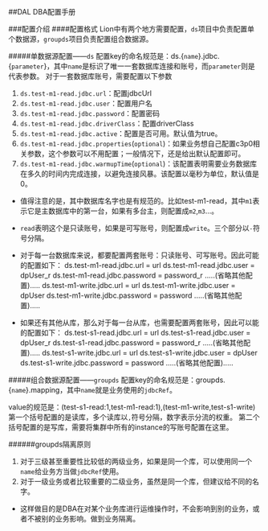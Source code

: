 ##DAL DBA配置手册


###配置介绍
####配置格式
Lion中有两个地方需要配置，`ds`项目中负责配置单个数据源，`groupds`项目负责配置组合数据源。

#####单数据源配置——`ds`
配置key的命名规范是：ds.{`name`}.jdbc.{`parameter`}，其中`name`是标识了唯一一套数据库连接和账号，而`parameter`则是代表参数。
对于一套数据库账号，需要配置以下参数
1. `ds.test-m1-read.jdbc.url`：配置jdbcUrl
2. `ds.test-m1-read.jdbc.user`：配置用户名
3. `ds.test-m1-read.jdbc.password`：配置密码
4. `ds.test-m1-read.jdbc.driverClass`：配置driverClass
5. `ds.test-m1-read.jdbc.active`：配置是否可用。默认值为true。
6. `ds.test-m1-read.jdbc.properties`(`optional`)：如果业务想自己配置c3p0相关参数，这个参数可以不用配置；一般情况下，还是给出默认配置即可。
7. `ds.test-m1-read.jdbc.warmupTime`(`optional`)：该配置表明需要业务数据库在多久的时间内完成连接，以避免连接风暴。该配置以毫秒为单位，默认值是0。

* 值得注意的是，其中数据库名字也是有规范的。比如test-m1-read，其中`m1`表示它是主数据库中的第一台，如果有多台主，则配置成`m2`,`m3`...。
* `read`表明这个是只读账号，如果是可写账号，则配置成`write`。三个部分以`-`符号分隔。

* 对于每一台数据库来说，都要配置两套账号：只读账号、可写账号。因此可能的配置如下：
ds.test-m1-read.jdbc.url = url
ds.test-m1-read.jdbc.user = dpUser_r
ds.test-m1-read.jdbc.password = password_r
.....(省略其他配置).....
ds.test-m1-write.jdbc.url = url
ds.test-m1-write.jdbc.user = dpUser
ds.test-m1-write.jdbc.password = password
.....(省略其他配置).....

* 如果还有其他从库，那么对于每一台从库，也需要配置两套账号，因此可以能的配置如下：
ds.test-s1-read.jdbc.url = url
ds.test-s1-read.jdbc.user = dpUser_r
ds.test-s1-read.jdbc.password = password_r
.....(省略其他配置).....
ds.test-s1-write.jdbc.url = url
ds.test-s1-write.jdbc.user = dpUser
ds.test-s1-write.jdbc.password = password
.....(省略其他配置).....

#####组合数据源配置——`groupds`
配置key的命名规范是：groupds.{`name`}.mapping，其中`name`就是业务使用的`jdbcRef`。

value的规范是：(test-s1-read:1,test-m1-read:1),(test-m1-write,test-s1-write)
第一个括号配置的是读库，多个读库以`,`符号分隔，数字表示分流的权重。
第二个括号配置的是写库，需要将集群中所有的instance的写账号配置在这里。

######groupds隔离原则
1. 对于三级甚至重要性比较低的两级业务，如果是同一个库，可以使用同一个`name`给业务方当做`jdbcRef`使用。
2. 对于一级业务或者比较重要的二级业务，虽然是同一个库，但建议给不同的名字。

* 这样做目的是DBA在对某个业务库进行运维操作时，不会影响到别的业务，或者不被别的业务影响。做到业务隔离。








